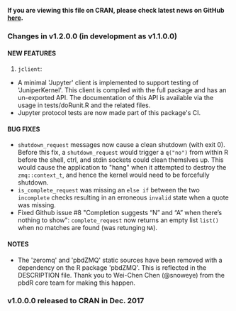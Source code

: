 **If you are viewing this file on CRAN, please check latest news on GitHub [here](https://github.com/JuniperKernel/JuniperKernel/blob/master/NEWS.md).**

### Changes in v1.2.0.0 (in development as v1.1.0.0)

#### NEW FEATURES

1. `jclient`:
  * A minimal 'Jupyter' client is implemented to support testing of 'JuniperKernel'. This
    client is compiled with the full package and has an un-exported API. The documentation of
    this API is available via the usage in tests/doRunit.R and the related files.
  * Jupyter protocol tests are now made part of this package's CI.

#### BUG FIXES

* `shutdown_request` messages now cause a clean shutdown (with exit 0). Before this fix, a `shutdown_request` would trigger a `q("no")` from within R before the shell, ctrl, and stdin sockets could clean themslves up. This would cause the application to "hang" when it attempted to destroy the `zmq::context_t`, and hence the kernel would need to be forcefully shutdown.
* `is_complete_request` was missing an `else if` between the two `incomplete` checks resulting in an erroneous `invalid` state when a quote was missing.
* Fixed Github issue #8 "Completion suggests “N” and “A” when there’s nothing to show": `complete_request` now returns an empty list `list()` when no matches are found (was retunging `NA`).

#### NOTES

* The 'zeromq' and 'pbdZMQ' static sources have been removed with a dependency on the R package
  'pbdZMQ'. This is reflected in the DESCRIPTION file. Thank you to Wei-Chen Chen (@snoweye) from the
  pbdR core team for making this happen.


### v1.0.0.0 released to CRAN in Dec. 2017
